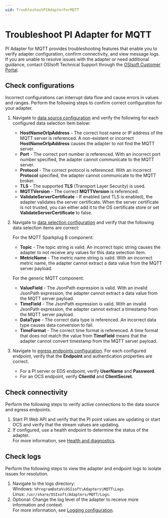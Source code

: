 ```yaml
---
uid: TroubleshootPIAdapterForMQTT
---
```


# Troubleshoot PI Adapter for MQTT

PI Adapter for MQTT provides troubleshooting features that enable you to verify adapter configuration, confirm connectivity, and view message logs. If you are unable to resolve issues with the adapter or need additional guidance, contact OSIsoft Technical Support through the [OSIsoft Customer Portal](https://my.osisoft.com/).

## Check configurations

Incorrect configurations can interrupt data flow and cause errors in values and ranges. Perform the following steps to confirm correct configuration for your adapter.

1. Navigate to [data source configuration](xref:PIAdapterForMQTTDataSourceConfiguration) and verify the following for each configured data selection item below:

    * **HostNameOrIpAddress** - The correct host name or IP address of the MQTT server is referenced. A non-existent or incorrect **HostNameOrIpAddress** causes the adapter to not find the MQTT server.
    * **Port** - The correct port number is referenced. With an incorrect port number specified, the adapter cannot communicate to the MQTT server.
    * **Protocol** - The correct protocol is referenced. With an incorrect **Protocol** specified, the adapter cannot communicate to the MQTT broker.
    * **TLS** - The supported **TLS** (Transport Layer Security) is used.
    * **MQTTVersion** - The correct **MQTTVersion** is referenced.
    * **ValidateServerCertificate** - If enabled (and TLS is enabled), the adapter validates the server certificate. When the server certificate is not trusted, you can either add it to the OS certificate store or set **ValidateServerCertificate** to false.

1. Navigate to [data selection configuration](xref:PIAdapterForMQTTDataSelectionConfiguration) and verify that the following data selection items are correct:

    For the MQTT Sparkplug B component:
    * **Topic** - The topic string is valid. An incorrect topic string causes the adapter to not receive any values for this data selection item.
    * **MetricName** - The metric name string is valid. With an incorrect metric name, the adapter cannot extract a data value from the MQTT server payload.

    For the generic MQTT component:
    * **ValueField** - The JsonPath expression is valid. With an invalid JsonPath expression, the adapter cannot extract a data value from the MQTT server payload.
    * **TimeField** - The JsonPath expression is valid. With an invalid JsonPath expression, the adapter cannot extract a timestamp from the MQTT server payload.
    * **DataType** - The correct data type is referenced. An incorrect data type causes data conversion to fail.
    * **TimeFormat** - The correct time format is referenced. A time format that does not match the value from **TimeField** means that the adapter cannot convert timestamp from the MQTT server payload.

3. Navigate to [egress endpoints configuration](xref:EgressEndpointsConfiguration). For each configured endpoint, verify that the **Endpoint** and authentication properties are correct.

    * For a PI server or EDS endpoint, verify **UserName** and **Password**.
    * For an OCS endpoint, verify **ClientId** and **ClientSecret**.

## Check connectivity

Perform the following steps to verify active connections to the data source and egress endpoints.

1. Start PI Web API and verify that the PI point values are updating or start OCS and verify that the stream values are updating.
2. If configured, use a health endpoint to determine the status of the adapter.<br>For more information, see [Health and diagnostics](xref:HealthAndDiagnostics).

## Check logs

Perform the following steps to view the adapter and endpoint logs to isolate issues for resolution.

1. Navigate to the logs directory:<br>
    Windows: `%ProgramData%\OSIsoft\Adapters\MQTT\Logs`<br>
    Linux: `/usr/share/OSIsoft/Adapters/MQTT/Logs`.
2. Optional: Change the log level of the adapter to receive more information and context.<br>For more information, see [Logging configuration](xref:LoggingConfiguration).
